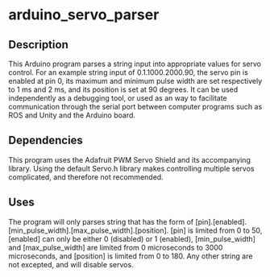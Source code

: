 # arduino_servo_parser
## Description
This Arduino program parses a string input into appropriate values for servo control. For an example string input of 0.1.1000.2000.90, the servo pin is enabled at pin 0, its maximum and minimum pulse width are set respectively to 1 ms and 2 ms, and its position is set at 90 degrees. It can be used independently as a debugging tool, or used as an way to facilitate communication through the serial port between computer programs such as ROS and Unity and the Arduino board.
## Dependencies
This program uses the Adafruit PWM Servo Shield and its accompanying library. Using the default Servo.h library makes controlling multiple servos complicated, and therefore not recommended.  
## Uses
The program will only parses string that has the form of [pin].[enabled].[min_pulse_width].[max_pulse_width].[position]. [pin] is limited from 0 to 50, [enabled] can only be either 0 (disabled) or 1 (enabled), [min_pulse_width] and [max_pulse_width] are limited from 0 microseconds to 3000 microseconds, and [position] is limited from 0 to 180. Any other string are not excepted, and will disable servos.